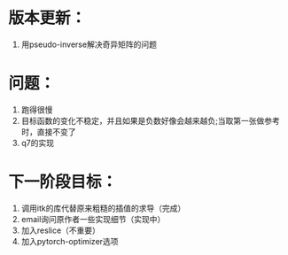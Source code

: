 # 版本更新：
1. 用pseudo-inverse解决奇异矩阵的问题
# 问题：
1. 跑得很慢
2. 目标函数的变化不稳定，并且如果是负数好像会越来越负;当取第一张做参考时，直接不变了
3. q7的实现

# 下一阶段目标：

1. 调用itk的库代替原来粗糙的插值的求导（完成）
2. email询问原作者一些实现细节（实现中）
3. 加入reslice（不重要）
4. 加入pytorch-optimizer选项

